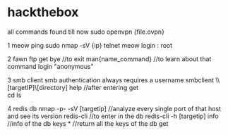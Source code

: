 # hackthebox
all commands found till now
sudo openvpn {file.ovpn}


1 meow
ping
sudo nmap -sV {ip}
telnet
meow login : root      

2 fawn
ftp
  get
  bye //to exit
  man{name_command} //to learn about that command
login "anonymous"


3
smb client
  smb authentication always requires a username
smbclient \\\\[targetIP]\\[directory]
  help                                              //after entering
  get  
  cd
  ls




4
redis db
nmap -p- -sV [targetip]    //analyze every single port of that host and see its version
redis-cli             //to enter in the db
redis-cli -h [targetip] 
info                   //info of the db
keys *                 //return all the keys of the db
get 
